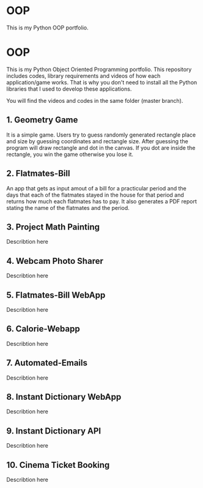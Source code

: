 # OOP   
This is my Python OOP portfolio. 
# OOP

This is my Python Object Oriented Programming portfolio. This repository includes codes, library requirements and videos of how each application/game works. That is why you don't need to install all the Python libraries that I used to develop these applications.

You will find the videos and codes in the same folder (master branch).



## 1. Geometry Game

  It is a simple game. Users try to guess randomly generated rectangle place and size by guessing coordinates and rectangle size. After guessing the program will draw rectangle and dot in the canvas. If you dot are inside the rectangle, you win the game otherwise you lose it.

## 2. Flatmates-Bill

  An app that gets as input amout of a bill for a practicular period 
and the days that each of the flatmates stayed in the house for that period
and returns how much each flatmates has to pay. It also generates a PDF report stating
the name of the flatmates and the period.

  
## 3. Project Math Painting

  Describtion here

## 4. Webcam Photo Sharer

  Describtion here

## 5. Flatmates-Bill WebApp

  Describtion here

## 6. Calorie-Webapp

  Describtion here

## 7. Automated-Emails

  Describtion here

## 8. Instant Dictionary WebApp

  Describtion here

## 9. Instant Dictionary API

  Describtion here

## 10. Cinema Ticket Booking

  Describtion here

